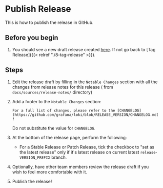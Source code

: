# Publish Release

This is how to publish the release in GitHub.

## Before you begin

1. You should see a new draft release created [here](https://github.com/grafana/loki/releases). If not go back to [Tag Release]({{< relref "./8-tag-release" >}}).

## Steps

1. Edit the release draft by filling in the `Notable Changes` section with all the changes from release notes for this release ( from `docs/sources/release-notes/` directory)

1. Add a footer to the `Notable Changes` section:

    `For a full list of changes, please refer to the [CHANGELOG](https://github.com/grafana/loki/blob/RELEASE_VERSION/CHANGELOG.md)!`

    Do not substitute the value for `CHANGELOG`.

1. At the bottom of the release page, perform the following:
    - For a Stable Release or Patch Release, tick the checkbox to "set as the latest release" only if it's latest release on current latest `release-VERSION_PREFIX` branch.

2. Optionally, have other team members review the release draft if you wish to feel more comfortable with it.

3. Publish the release!
